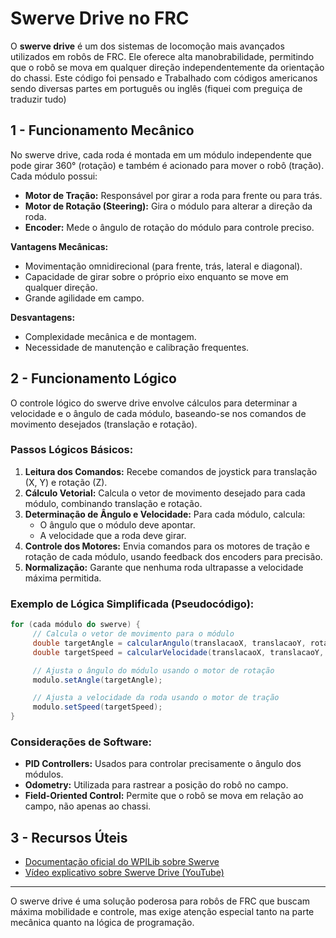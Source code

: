 # Swerve Drive no FRC

O **swerve drive** é um dos sistemas de locomoção mais avançados utilizados em robôs de FRC. Ele oferece alta manobrabilidade, permitindo que o robô se mova em qualquer direção independentemente da orientação do chassi.
Este código foi pensado e Trabalhado com códigos americanos sendo diversas partes em português ou inglês (fiquei com preguiça de traduzir tudo)


## 1 - Funcionamento Mecânico

No swerve drive, cada roda é montada em um módulo independente que pode girar 360° (rotação) e também é acionado para mover o robô (tração). Cada módulo possui:

- **Motor de Tração:** Responsável por girar a roda para frente ou para trás.
- **Motor de Rotação (Steering):** Gira o módulo para alterar a direção da roda.
- **Encoder:** Mede o ângulo de rotação do módulo para controle preciso.

**Vantagens Mecânicas:**
- Movimentação omnidirecional (para frente, trás, lateral e diagonal).
- Capacidade de girar sobre o próprio eixo enquanto se move em qualquer direção.
- Grande agilidade em campo.

**Desvantagens:**
- Complexidade mecânica e de montagem.
- Necessidade de manutenção e calibração frequentes.

## 2 - Funcionamento Lógico

O controle lógico do swerve drive envolve cálculos para determinar a velocidade e o ângulo de cada módulo, baseando-se nos comandos de movimento desejados (translação e rotação).

### Passos Lógicos Básicos:

1. **Leitura dos Comandos:** Recebe comandos de joystick para translação (X, Y) e rotação (Z).
2. **Cálculo Vetorial:** Calcula o vetor de movimento desejado para cada módulo, combinando translação e rotação.
3. **Determinação de Ângulo e Velocidade:** Para cada módulo, calcula:
    - O ângulo que o módulo deve apontar.
    - A velocidade que a roda deve girar.
4. **Controle dos Motores:** Envia comandos para os motores de tração e rotação de cada módulo, usando feedback dos encoders para precisão.
5. **Normalização:** Garante que nenhuma roda ultrapasse a velocidade máxima permitida.

### Exemplo de Lógica Simplificada (Pseudocódigo):

```java
for (cada módulo do swerve) {
     // Calcula o vetor de movimento para o módulo
     double targetAngle = calcularAngulo(translacaoX, translacaoY, rotacao, posicaoModulo);
     double targetSpeed = calcularVelocidade(translacaoX, translacaoY, rotacao, posicaoModulo);

     // Ajusta o ângulo do módulo usando o motor de rotação
     modulo.setAngle(targetAngle);

     // Ajusta a velocidade da roda usando o motor de tração
     modulo.setSpeed(targetSpeed);
}
```

### Considerações de Software:

- **PID Controllers:** Usados para controlar precisamente o ângulo dos módulos.
- **Odometry:** Utilizada para rastrear a posição do robô no campo.
- **Field-Oriented Control:** Permite que o robô se mova em relação ao campo, não apenas ao chassi.

## 3 - Recursos Úteis

- [Documentação oficial do WPILib sobre Swerve](https://docs.wpilib.org/en/stable/docs/software/examples-tutorials/robot-classes/swerve-drive.html)
- [Vídeo explicativo sobre Swerve Drive (YouTube)](https://www.youtube.com/watch?v=8Fz1JzJkYJ4)

---

O swerve drive é uma solução poderosa para robôs de FRC que buscam máxima mobilidade e controle, mas exige atenção especial tanto na parte mecânica quanto na lógica de programação.
